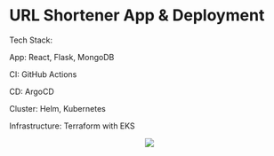 # URL Shortener App & Deployment

Tech Stack:

App: React, Flask, MongoDB

CI: GitHub Actions

CD: ArgoCD

Cluster: Helm, Kubernetes

Infrastructure: Terraform with EKS


<p align="center">
    <img src="https://github.com/galg-gh/url-shortener/assets/91409344/c594f04d-c4dc-4685-ba57-5e2e2fb75aa6" />
</p>
